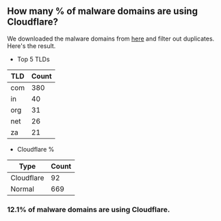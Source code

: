 ## How many % of malware domains are using Cloudflare?


We downloaded the malware domains from [here](https://urlhaus.abuse.ch) and filter out duplicates.
Here's the result.


[//]: # (start replacement)


- Top 5 TLDs

| TLD | Count |
| --- | --- |
| com | 380 |
| in | 40 |
| org | 31 |
| net | 26 |
| za | 21 |


- Cloudflare %

| Type | Count |
| --- | --- |
| Cloudflare | 92 |
| Normal | 669 |


### 12.1% of malware domains are using Cloudflare.
